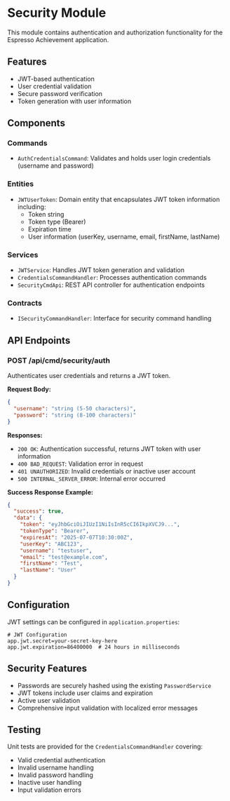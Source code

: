 # Security Module

This module contains authentication and authorization functionality for the Espresso Achievement application.

## Features

- JWT-based authentication
- User credential validation
- Secure password verification
- Token generation with user information

## Components

### Commands
- `AuthCredentialsCommand`: Validates and holds user login credentials (username and password)

### Entities
- `JWTUserToken`: Domain entity that encapsulates JWT token information including:
  - Token string
  - Token type (Bearer)
  - Expiration time
  - User information (userKey, username, email, firstName, lastName)

### Services
- `JWTService`: Handles JWT token generation and validation
- `CredentialsCommandHandler`: Processes authentication commands
- `SecurityCmdApi`: REST API controller for authentication endpoints

### Contracts
- `ISecurityCommandHandler`: Interface for security command handling

## API Endpoints

### POST /api/cmd/security/auth
Authenticates user credentials and returns a JWT token.

**Request Body:**
```json
{
  "username": "string (5-50 characters)",
  "password": "string (8-100 characters)"
}
```

**Responses:**
- `200 OK`: Authentication successful, returns JWT token with user information
- `400 BAD_REQUEST`: Validation error in request
- `401 UNAUTHORIZED`: Invalid credentials or inactive user account
- `500 INTERNAL_SERVER_ERROR`: Internal error occurred

**Success Response Example:**
```json
{
  "success": true,
  "data": {
    "token": "eyJhbGciOiJIUzI1NiIsInR5cCI6IkpXVCJ9...",
    "tokenType": "Bearer",
    "expiresAt": "2025-07-07T10:30:00Z",
    "userKey": "ABC123",
    "username": "testuser",
    "email": "test@example.com",
    "firstName": "Test",
    "lastName": "User"
  }
}
```

## Configuration

JWT settings can be configured in `application.properties`:

```properties
# JWT Configuration
app.jwt.secret=your-secret-key-here
app.jwt.expiration=86400000  # 24 hours in milliseconds
```

## Security Features

- Passwords are securely hashed using the existing `PasswordService`
- JWT tokens include user claims and expiration
- Active user validation
- Comprehensive input validation with localized error messages

## Testing

Unit tests are provided for the `CredentialsCommandHandler` covering:
- Valid credential authentication
- Invalid username handling
- Invalid password handling
- Inactive user handling
- Input validation errors
